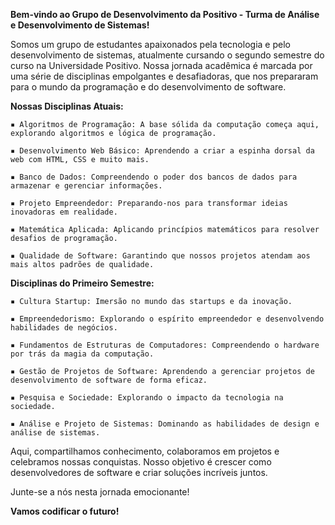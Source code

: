 **Bem-vindo ao Grupo de Desenvolvimento da Positivo - Turma de Análise e Desenvolvimento de Sistemas!**

Somos um grupo de estudantes apaixonados pela tecnologia e pelo desenvolvimento de sistemas, atualmente cursando o segundo semestre do curso na Universidade Positivo. Nossa jornada acadêmica é marcada por uma série de disciplinas empolgantes e desafiadoras, que nos prepararam para o mundo da programação e do desenvolvimento de software.

**Nossas Disciplinas Atuais:**

    ▪ Algoritmos de Programação: A base sólida da computação começa aqui, explorando algoritmos e lógica de programação.
    
    ▪ Desenvolvimento Web Básico: Aprendendo a criar a espinha dorsal da web com HTML, CSS e muito mais.
    
    ▪ Banco de Dados: Compreendendo o poder dos bancos de dados para armazenar e gerenciar informações.
    
    ▪ Projeto Empreendedor: Preparando-nos para transformar ideias inovadoras em realidade.
    
    ▪ Matemática Aplicada: Aplicando princípios matemáticos para resolver desafios de programação.
    
    ▪ Qualidade de Software: Garantindo que nossos projetos atendam aos mais altos padrões de qualidade.

**Disciplinas do Primeiro Semestre:**

    ▪ Cultura Startup: Imersão no mundo das startups e da inovação.
    
    ▪ Empreendedorismo: Explorando o espírito empreendedor e desenvolvendo habilidades de negócios.
    
    ▪ Fundamentos de Estruturas de Computadores: Compreendendo o hardware por trás da magia da computação.
    
    ▪ Gestão de Projetos de Software: Aprendendo a gerenciar projetos de desenvolvimento de software de forma eficaz.
    
    ▪ Pesquisa e Sociedade: Explorando o impacto da tecnologia na sociedade.
    
    ▪ Análise e Projeto de Sistemas: Dominando as habilidades de design e análise de sistemas.
    
Aqui, compartilhamos conhecimento, colaboramos em projetos e celebramos nossas conquistas. Nosso objetivo é crescer como desenvolvedores de software e criar soluções incríveis juntos.

Junte-se a nós nesta jornada emocionante!

**Vamos codificar o futuro!**

